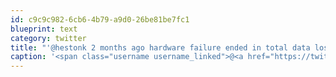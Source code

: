 ```yaml
---
id: c9c9c982-6cb6-4b79-a9d0-26be81be7fc1
blueprint: text
category: twitter
title: "'@hestonk 2 months ago hardware failure ended in total data loss for a friend. No recovery options given, just 'restore your own backups'"
caption: '<span class="username username_linked">@<a href="https://twitter.com/hestonk" title="Heston Kan">hestonk</a></span> 2 months ago hardware failure ended in total data loss for a friend. No recovery options given, just ''restore your own backups'''
---
```

